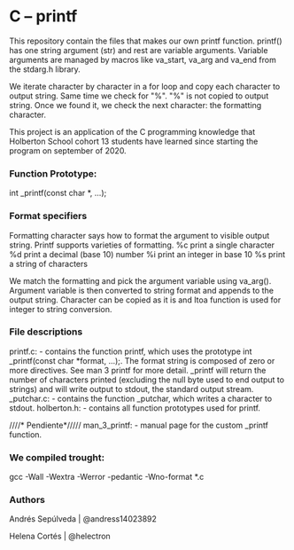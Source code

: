 # C – printf

This repository contain the files that makes our own printf function. 
printf() has one string argument (str) and rest are variable arguments. Variable arguments are managed by macros like va_start, va_arg and va_end from the stdarg.h library.

We iterate character by character in a for loop and copy each character to output string. Same time we check for "%". "%" is not copied to output string. Once we found it, we check the next character: the formatting character. 

This project is an application of the C programming knowledge that Holberton School cohort 13 students have learned since starting the program on september of 2020.

### Function Prototype: 
int _printf(const char *, ...);

### Format specifiers
Formatting character says how to format the argument to visible output string. Printf supports varieties of formatting. 
%c print a single character
%d print a decimal (base 10) number
%i print an integer in base 10
%s print a string of characters

We match the formatting and pick the argument variable using va_arg(). Argument variable is then converted to string format and appends to the output string. Character can be copied as it is and Itoa function is used for integer to string conversion. 

### File descriptions

printf.c: - contains the function printf, which uses the prototype int _printf(const char *format, ...);. The format string is composed of zero or more directives. See man 3 printf for more detail. _printf will return the number of characters printed (excluding the null byte used to end output to strings) and will write output to stdout, the standard output stream.
_putchar.c: - contains the function _putchar, which writes a character to stdout.
holberton.h: - contains all function prototypes used for printf.

////* Pendiente*/////
    man_3_printf: - manual page for the custom _printf function. 

### We compiled trought:
gcc -Wall -Wextra -Werror -pedantic -Wno-format *.c

### Authors

Andrés Sepúlveda | @andress14023892

Helena Cortés | @helectron




